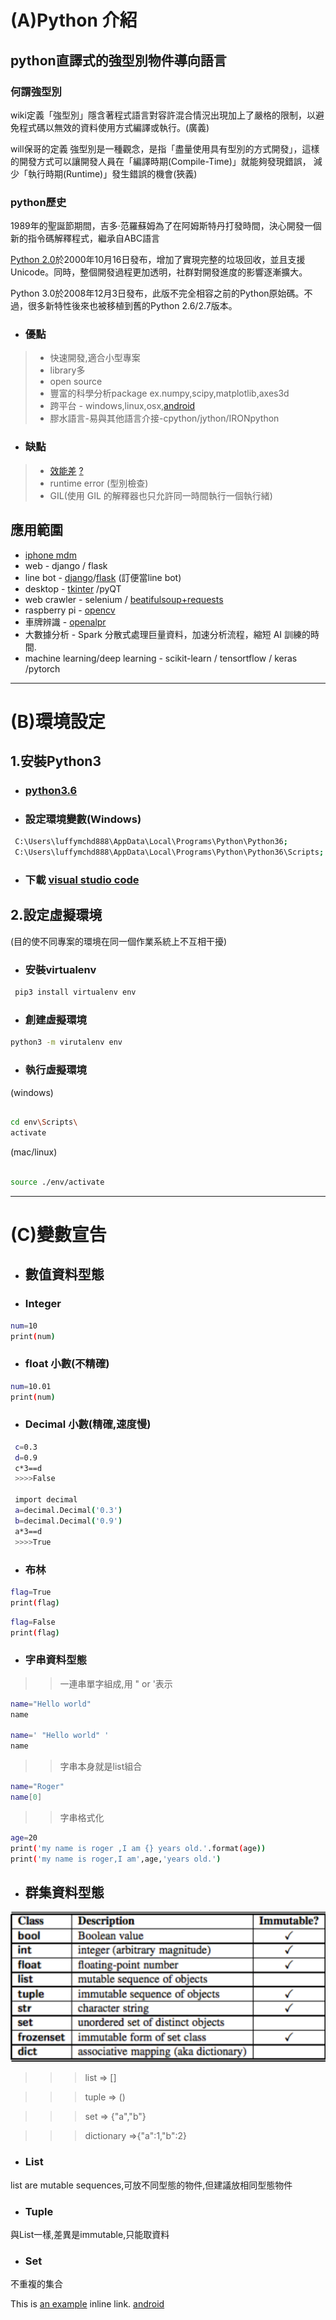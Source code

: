 # (A)Python 介紹
## python直譯式的強型別物件導向語言
 
 ### 何謂強型別
 wiki定義「強型別」隱含著程式語言對容許混合情況出現加上了嚴格的限制，以避免程式碼以無效的資料使用方式編譯或執行。(廣義)
 
 will保哥的定義 強型別是一種觀念，是指「盡量使用具有型別的方式開發」，這樣的開發方式可以讓開發人員在「編譯時期(Compile-Time)」就能夠發現錯誤，
 減少「執行時期(Runtime)」發生錯誤的機會(狹義)
 
 ### python歷史
 
 1989年的聖誕節期間，吉多·范羅蘇姆為了在阿姆斯特丹打發時間，決心開發一個新的指令碼解釋程式，繼承自ABC語言
 
 [Python 2.0](https://pythonclock.org)於2000年10月16日發布，增加了實現完整的垃圾回收，並且支援Unicode。同時，整個開發過程更加透明，社群對開發進度的影響逐漸擴大。
 
 Python 3.0於2008年12月3日發布，此版不完全相容之前的Python原始碼。不過，很多新特性後來也被移植到舊的Python 2.6/2.7版本。

 * ### 優點
 > * 快速開發,適合小型專案
 > * library多
 > * open source
 > * 豐富的科學分析package ex.numpy,scipy,matplotlib,axes3d
 > * 跨平台 - windows,linux,osx,[android](https://dotblogs.com.tw/eggstudio/2017/07/19/085851) 
 > * 膠水語言-易與其他語言介接-cpython/jython/IRONpython
 * ### 缺點                  
 > * [效能差](https://www.cnblogs.com/savorboard/p/dotnet-benchmarks.html) [?](http://python.jobbole.com/87814/)
 > * runtime error (型別檢查)
 > * GIL(使用 GIL 的解釋器也只允許同一時間執行一個執行緒)

          
## 應用範圍
  *  [iphone mdm](https://youtu.be/G-C-kimmPok?t=47)
  *  web - django / flask
  *  line bot - [django](https://github.com/Lee-W/line_echobot)/[flask](https://github.com/line/line-bot-sdk-python) (訂便當line bot)
  *  desktop - [tkinter](https://github.com/eggeggss/a-face-recognition-wrapper-system) /pyQT
  *  web crawler - selenium / [beatifulsoup+requests](https://dotblogs.com.tw/eggstudio/2017/12/28/python1)
  *  raspberry pi - [opencv](https://www.facebook.com/100009153019778/videos/2101438776837869/)
  *  車牌辨識 - [openalpr](https://github.com/openalpr/openalpr)
  *  大數據分析 -  Spark 分散式處理巨量資料，加速分析流程，縮短 AI 訓練的時間.
  *  machine learning/deep learning - scikit-learn / tensortflow / keras /pytorch
  
***

# (B)環境設定
## 1.安裝Python3
  * ### [python3.6](https://www.python.org/downloads/release/python-362/)
  
  * ### 設定環境變數(Windows)
```sh      
 C:\Users\luffymchd888\AppData\Local\Programs\Python\Python36;
 C:\Users\luffymchd888\AppData\Local\Programs\Python\Python36\Scripts;
```
  * ### 下載 [visual studio code](https://code.visualstudio.com/download)

## 2.設定虛擬環境 
  (目的使不同專案的環境在同一個作業系統上不互相干擾)
  * ### 安裝virtualenv
 
 ```sh
  pip3 install virtualenv env
  ```
  * ### 創建虛擬環境
  ```sh
  python3 -m virutalenv env 
  ```
  
  * ### 執行虛擬環境
  
  (windows)
  ```sh
  
  cd env\Scripts\
  activate
  
  ```
  
  (mac/linux)
  ```sh
  
  source ./env/activate
  ```

***

# (C)變數宣告
  * ## 數值資料型態
  * ### Integer
   ```sh
  num=10
  print(num)
   ```
  * ### float 小數(不精確)   
   ```sh
  num=10.01
  print(num)
   ```
  * ### Decimal 小數(精確,速度慢)
  
  ```sh
   c=0.3
   d=0.9
   c*3==d
   >>>>False
  
   import decimal
   a=decimal.Decimal('0.3')
   b=decimal.Decimal('0.9')
   a*3==d
   >>>>True
  ```
  
  * ### 布林
  
  ```sh
  flag=True
  print(flag)
  ```
  
  ```sh
  flag=False
  print(flag)
  ```
  
  * ### 字串資料型態
  >>一連串單字組成,用 " or '表示
  ```sh
  name="Hello world"
  name
  
  name=' "Hello world" '
  name
  
  ```
  >>字串本身就是list組合
  ```sh
  name="Roger"
  name[0]
  ```
  
  
  >>字串格式化
  ```sh
  age=20
  print('my name is roger ,I am {} years old.'.format(age)) 
  print('my name is roger,I am',age,'years old.')
  ```

  * ## 群集資料型態
  ![alt tag](https://github.com/eggeggss/PythonTutorial/blob/master/immutable.png?raw=true)
  
  >>>list => [] 
  
  >>>tuple => ()  
  
  >>>set => {"a","b"} 
  
  >>>dictionary =>{"a":1,"b":2} 
  
  * ### List 
  list are mutable sequences,可放不同型態的物件,但建議放相同型態物件
  
  
  * ### Tuple
  與List一樣,差異是immutable,只能取資料
  
  * ### Set
  不重複的集合
  

This is [an example](http://example.com/ "Title") inline link.
[android](https://dotblogs.com.tw/eggstudio/2017/07/19/085851)


